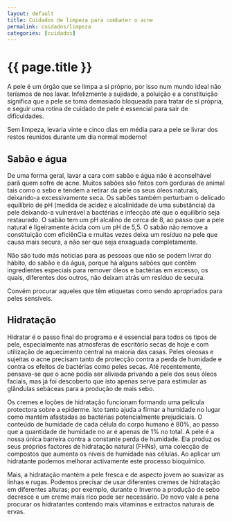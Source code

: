 ```yaml
---
layout: default
title: Cuidados de limpeza para combater o acne
permalink: cuidados/limpeza
categories: [cuidados]
---
```


# {{ page.title }}

A pele é um órgão que se limpa a si próprio, por isso num mundo ideal não teríamos de nos lavar. Infelizmente a sujidade, a poluição e a constituição significa que a pele se toma demasiado bloqueada para tratar de si própria, e seguir uma rotina de cuidado de pele é essencial para sair de dificuldades.

Sem limpeza, levaria vinte e cinco dias em média para a pele se livrar dos restos reunidos durante um dia normal moderno!

## Sabão e água

De uma forma geral, lavar a cara com sabão e água não é aconselhável parâ quem sofre de acne. Muitos sabões são feitos com gorduras de animal tais como o sebo e tendem a retirar da pele os seus óleos naturais, deixando-a excessivamente seca. Os sabões também perturbam o delicado equilíbrio de pH (medida de acidez e alcalinidade de uma substância) da pele deixando-a vulnerável a bactérias e infecção até que o equilíbrio seja restaurado. O sabão tem um pH alcalino de cerca de 8, ao passo que a pele natural é ligeiramente ácida com um pH de 5,5. O sabão não remove a constituição com eficiênCia e rnuitas vezes deixa um resíduo na pele que causa mais secura, a não ser que seja enxaguada completamente.

Não são tudo más notícias para as pessoas que não se podem livrar do hábito, do sabão e da água, porque há alguns sabões que contêm ingredientes especiais para remover óleos e bactérias em excesso, os quais, diferentes dos outros, não deixam atrás um resíduo de secura.

Convém procurar aqueles que têm etiquetas como sendo apropriados para peles sensíveis.

## Hidratação

Hidratar é o passo final do programa e é essencial para todos os tipos de pele, especialmente nas atmosferas de escritório secas de hoje e com utilização de aquecimento central na maioria das casas. Peles oleosas e sujeitas o acne precisam tanto de protecção contra a perda de humidade e contra os efeitos de bactérias como peles secas. Até recentemente, pensava-se que o acne podia ser aliviada privando a pele dos seus óleos faciais, mas já foi descoberto que isto apenas serve para estimular as glândulas sebáceas para a produção de mais sebo.

Os cremes e loções de hidratação funcionam formando uma película protectora sobre a epiderme. Isto tanto ajuda a firmar a humidade no lugar como mantém afastadas as bactérias potencialmente prejudiciais. O conteúdo de humidade de cada célula do corpo humano é 80%, ao passo que a quantidade de humidade no ar é apenas de 1% no total. A pele é a nossa única barreira contra a constante perda de humidade. Ela produz os seus próprios factores de hidratação natural (FHNs), uma colecção de compostos que aumenta os níveis de humidade nas células. Ao aplicar um hidratante podemos melhorar activamente este processo bioquímico.

Mais, a hidratação mantém a pele fresca e de aspecto jovem ao suavizar as linhas e rugas. Podemos precisar de usar diferentes cremes de hidratação em diferentes alturas; por exemplo, durante o Inverno a produção de sebo decresce e um creme mais rico pode ser necessário. De novo vale a pena procurar os hidratantes contendo mais vitaminas e extractos naturais de ervas.
